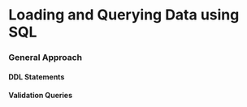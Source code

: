 # Loading and Querying Data using SQL

### General Approach

#### DDL Statements

#### Validation Queries

